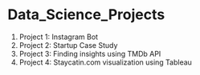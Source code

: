 # Data_Science_Projects

1. Project 1: Instagram Bot
2. Project 2: Startup Case Study
3. Project 3: Finding insights using TMDb API
4. Project 4: Staycatin.com visualization using Tableau
